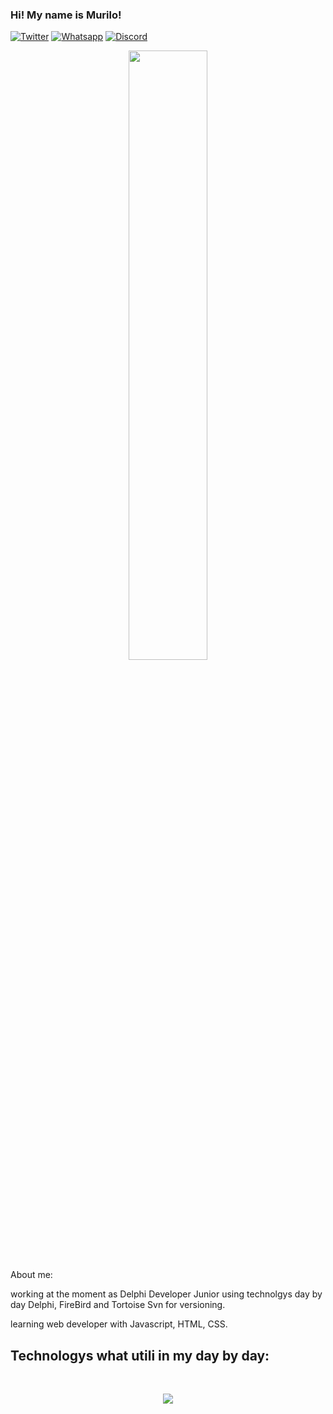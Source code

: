 ### Hi! My name is Murilo!

[![Twitter](https://img.shields.io/badge/Twitter-1DA1F2?style=for-the-badge&logo=twitter&logoColor=white)](https://twitter.com/Murilex32)
[![Whatsapp](https://img.shields.io/badge/WhatsApp-25D366?style=for-the-badge&logo=whatsapp&logoColor=white)](https://contate.me/murilo-web-dev)
[![Discord](https://img.shields.io/badge/Discord-7289DA?style=for-the-badge&logo=discord&logoColor=white)](https://discord.gg/xV3wQQzA)
<div align="center">
  <img width="50%" src="https://github-readme-stats-git-masterrstaa-rickstaa.vercel.app/api/top-langs/?username=Murilo57&layout=compact&theme=tokyonight"/>
</div>
About me:

working at the moment as Delphi Developer Junior using technolgys day by day Delphi, FireBird and Tortoise Svn for versioning.

learning web developer with Javascript, HTML, CSS.

## Technologys what utili in my day by day:

<div style="display: inline_block"><br/>
<p align="center">
  <a href="https://skillicons.dev">
    <img src="https://skillicons.dev/icons?i=git,html,css,js,python,mysql,github" />
  </a>
</p>
</div>
	
